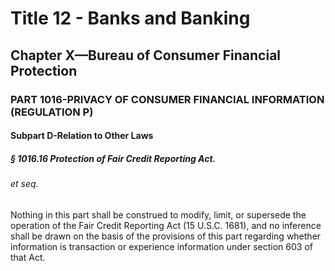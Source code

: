 
# Title 12 - Banks and Banking
## Chapter X—Bureau of Consumer Financial Protection
### PART 1016-PRIVACY OF CONSUMER FINANCIAL INFORMATION (REGULATION P)
#### Subpart D-Relation to Other Laws
##### § 1016.16 Protection of Fair Credit Reporting Act.
###### et seq.

Nothing in this part shall be construed to modify, limit, or supersede the operation of the Fair Credit Reporting Act (15 U.S.C. 1681), and no inference shall be drawn on the basis of the provisions of this part regarding whether information is transaction or experience information under section 603 of that Act.

